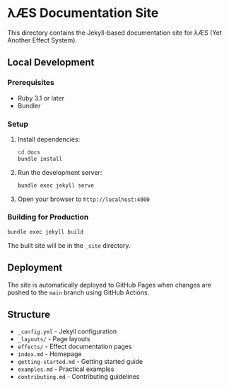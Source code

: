 # λÆS Documentation Site

This directory contains the Jekyll-based documentation site for λÆS (Yet Another Effect System).

## Local Development

### Prerequisites

- Ruby 3.1 or later
- Bundler

### Setup

1. Install dependencies:
   ```bash
   cd docs
   bundle install
   ```

2. Run the development server:
   ```bash
   bundle exec jekyll serve
   ```

3. Open your browser to `http://localhost:4000`

### Building for Production

```bash
bundle exec jekyll build
```

The built site will be in the `_site` directory.

## Deployment

The site is automatically deployed to GitHub Pages when changes are pushed to the `main` branch using GitHub Actions.

## Structure

- `_config.yml` - Jekyll configuration
- `_layouts/` - Page layouts
- `effects/` - Effect documentation pages
- `index.md` - Homepage
- `getting-started.md` - Getting started guide
- `examples.md` - Practical examples
- `contributing.md` - Contributing guidelines

